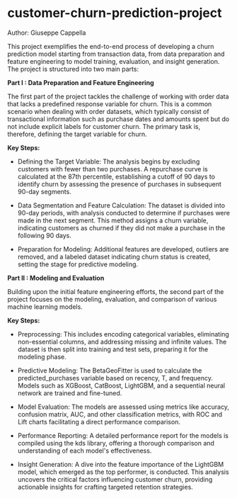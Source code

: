 # customer-churn-prediction-project
Author: Giuseppe Cappella

This project exemplifies the end-to-end process of developing a churn prediction model starting from transaction data, from data preparation and feature engineering to model training, evaluation, and insight generation.
The project is structured into two main parts:

**Part I : Data Preparation and Feature Engineering**

The first part of the project tackles the challenge of working with order data that lacks a predefined response variable for churn. This is a common scenario when dealing with order datasets, which typically consist of transactional information such as purchase dates and amounts spent but do not include explicit labels for customer churn. The primary task is, therefore, defining the target variable for churn.

**Key Steps:**

- Defining the Target Variable: The analysis begins by excluding customers with fewer than two purchases. A repurchase curve is calculated at the 87th percentile, establishing a cutoff of 90 days to identify churn by assessing the presence of purchases in subsequent 90-day segments.

- Data Segmentation and Feature Calculation: The dataset is divided into 90-day periods, with analysis conducted to determine if purchases were made in the next segment. This method assigns a churn variable, indicating customers as churned if they did not make a purchase in the following 90 days.

- Preparation for Modeling: Additional features are developed, outliers are removed, and a labeled dataset indicating churn status is created, setting the stage for predictive modeling.

**Part II : Modeling and Evaluation**

Building upon the initial feature engineering efforts, the second part of the project focuses on the modeling, evaluation, and comparison of various machine learning models.

**Key Steps:**

- Preprocessing: This includes encoding categorical variables, eliminating non-essential columns, and addressing missing and infinite values. The dataset is then split into training and test sets, preparing it for the modeling phase.

- Predictive Modeling: The BetaGeoFitter is used to calculate the predicted_purchases variable based on recency, T, and frequency. Models such as XGBoost, CatBoost, LightGBM, and a sequential neural network are trained and fine-tuned.

- Model Evaluation: The models are assessed using metrics like accuracy, confusion matrix, AUC, and other classification metrics, with ROC and Lift charts facilitating a direct performance comparison.

- Performance Reporting: A detailed performance report for the models is compiled using the kds library, offering a thorough comparison and understanding of each model's effectiveness.

- Insight Generation: A dive into the feature importance of the LightGBM model, which emerged as the top performer, is conducted. This analysis uncovers the critical factors influencing customer churn, providing actionable insights for crafting targeted retention strategies.
